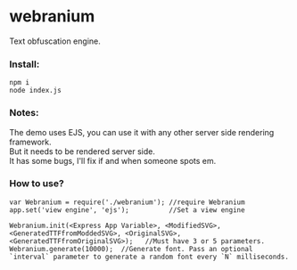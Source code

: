 # webranium
Text obfuscation engine.

### Install:

	npm i
	node index.js
	
### Notes:
The demo uses EJS, you can use it with any other server side rendering framework.  
But it needs to be rendered server side.  
It has some bugs, I'll fix if and when someone spots em.

### How to use?

	var Webranium = require('./webranium'); //require Webranium
	app.set('view engine', 'ejs');          //Set a view engine
	
	Webranium.init(<Express App Variable>, <ModifiedSVG>, <GeneratedTTFfromModdedSVG>, <OriginalSVG>, <GeneratedTTFfromOriginalSVG>);   //Must have 3 or 5 parameters.
	Webranium.generate(10000);  //Generate font. Pass an optional `interval` parameter to generate a random font every `N` milliseconds.
